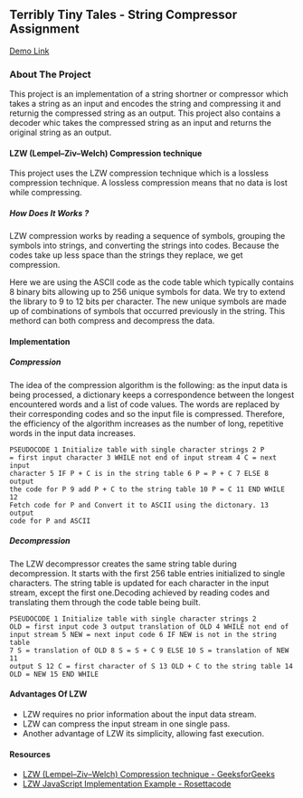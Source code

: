 ## Terribly Tiny Tales - String Compressor Assignment

<a href="https://vaidikkamde.github.io/Terribly-Tiny-Tales-String-Compressor-Assignment/" target="_blank">Demo Link</a>
### About The Project

This project is an implementation of a string shortner or compressor which takes a string as an input and encodes the string and compressing it and returnig the compressed string as an output. This project also contains a decoder whic takes the compressed string as an input and returns the original string as an output.

#### LZW (Lempel–Ziv–Welch) Compression technique

This project uses the LZW compression technique which is a lossless compression technique. A lossless compression means that no data is lost while compressing.

##### How Does It Works ?

LZW compression works by reading a sequence of symbols, grouping the symbols into strings, and converting the strings into codes. Because the codes take up less space than the strings they replace, we get compression.

Here we are using the ASCII code as the code table which typically contains 8 binary bits allowing up to 256 unique symbols for data. We try to extend the library to 9 to 12 bits per character. The new unique symbols are made up of combinations of symbols that occurred previously in the string. This methord can both compress and decompress the data.
</br>

#### Implementation

##### Compression

The idea of the compression algorithm is the following: as the input data is being processed, a dictionary keeps a correspondence between the longest encountered words and a list of code values. The words are replaced by their corresponding codes and so the input file is compressed. Therefore, the efficiency of the algorithm increases as the number of long, repetitive words in the input data increases.

<code>PSEUDOCODE
1 Initialize table with single character strings
2 P = first input character
3 WHILE not end of input stream
4 C = next input character
5 IF P + C is in the string table
6 P = P + C
7 ELSE
8 output the code for P
9 add P + C to the string table
10 P = C
11 END WHILE
12 Fetch code for P and Convert it to ASCII using the dictonary.
13 output code for P and ASCII </code>
</br>

##### Decompression

The LZW decompressor creates the same string table during decompression. It starts with the first 256 table entries initialized to single characters. The string table is updated for each character in the input stream, except the first one.Decoding achieved by reading codes and translating them through the code table being built.

<code>PSEUDOCODE
1 Initialize table with single character strings
2 OLD = first input code
3 output translation of OLD
4 WHILE not end of input stream
5 NEW = next input code
6 IF NEW is not in the string table
7 S = translation of OLD
8 S = S + C
9 ELSE
10 S = translation of NEW
11 output S
12 C = first character of S
13 OLD + C to the string table
14 OLD = NEW
15 END WHILE</code>
</br>

#### Advantages Of LZW

- LZW requires no prior information about the input data stream.
- LZW can compress the input stream in one single pass.
- Another advantage of LZW its simplicity, allowing fast execution.
  </br>

#### Resources

- [LZW (Lempel–Ziv–Welch) Compression technique - GeeksforGeeks](https://www.geeksforgeeks.org/lzw-lempel-ziv-welch-compression-technique/#:~:text=LZW%20Decompression,stream%2C%20except%20the%20first%20one.)
- [LZW JavaScript Implementation Example - Rosettacode](http://rosettacode.org/wiki/LZW_compression#JavaScript)
